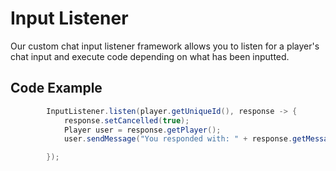 # Input Listener

Our custom chat input listener framework allows you to listen for a player's chat input and execute code depending on what has been inputted.

## Code Example

```java
        InputListener.listen(player.getUniqueId(), response -> {
            response.setCancelled(true);
            Player user = response.getPlayer();
            user.sendMessage("You responded with: " + response.getMessage());

        });
```
